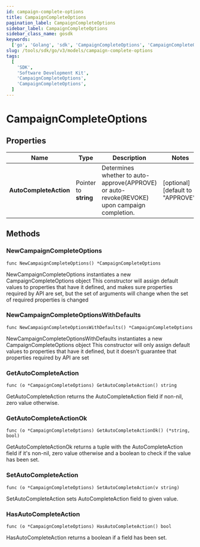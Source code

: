 ```yaml
---
id: campaign-complete-options
title: CampaignCompleteOptions
pagination_label: CampaignCompleteOptions
sidebar_label: CampaignCompleteOptions
sidebar_class_name: gosdk
keywords:
  ['go', 'Golang', 'sdk', 'CampaignCompleteOptions', 'CampaignCompleteOptions']
slug: /tools/sdk/go/v3/models/campaign-complete-options
tags:
  [
    'SDK',
    'Software Development Kit',
    'CampaignCompleteOptions',
    'CampaignCompleteOptions',
  ]
---
```


# CampaignCompleteOptions

## Properties

| Name | Type | Description | Notes |
| --- | --- | --- | --- |
| **AutoCompleteAction** | Pointer to **string** | Determines whether to auto-approve(APPROVE) or auto-revoke(REVOKE) upon campaign completion. | [optional] [default to "APPROVE"] |

## Methods

### NewCampaignCompleteOptions

`func NewCampaignCompleteOptions() *CampaignCompleteOptions`

NewCampaignCompleteOptions instantiates a new CampaignCompleteOptions object This constructor will assign default values to properties that have it defined, and makes sure properties required by API are set, but the set of arguments will change when the set of required properties is changed

### NewCampaignCompleteOptionsWithDefaults

`func NewCampaignCompleteOptionsWithDefaults() *CampaignCompleteOptions`

NewCampaignCompleteOptionsWithDefaults instantiates a new CampaignCompleteOptions object This constructor will only assign default values to properties that have it defined, but it doesn't guarantee that properties required by API are set

### GetAutoCompleteAction

`func (o *CampaignCompleteOptions) GetAutoCompleteAction() string`

GetAutoCompleteAction returns the AutoCompleteAction field if non-nil, zero value otherwise.

### GetAutoCompleteActionOk

`func (o *CampaignCompleteOptions) GetAutoCompleteActionOk() (*string, bool)`

GetAutoCompleteActionOk returns a tuple with the AutoCompleteAction field if it's non-nil, zero value otherwise and a boolean to check if the value has been set.

### SetAutoCompleteAction

`func (o *CampaignCompleteOptions) SetAutoCompleteAction(v string)`

SetAutoCompleteAction sets AutoCompleteAction field to given value.

### HasAutoCompleteAction

`func (o *CampaignCompleteOptions) HasAutoCompleteAction() bool`

HasAutoCompleteAction returns a boolean if a field has been set.
